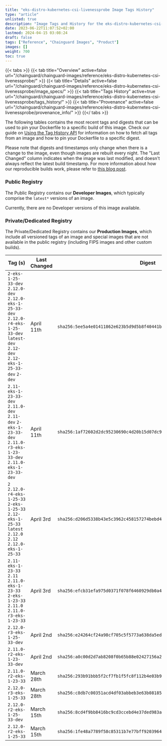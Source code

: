 ```yaml
---
title: "eks-distro-kubernetes-csi-livenessprobe Image Tags History"
type: "article"
unlisted: true
description: "Image Tags and History for the eks-distro-kubernetes-csi-livenessprobe Chainguard Image"
date: 2023-06-22T11:07:52+02:00
lastmod: 2024-04-15 03:08:24
draft: false
tags: ["Reference", "Chainguard Images", "Product"]
images: []
weight: 700
toc: true
---
```


{{< tabs >}}
{{< tab title="Overview" active=false url="/chainguard/chainguard-images/reference/eks-distro-kubernetes-csi-livenessprobe/" >}}
{{< tab title="Details" active=false url="/chainguard/chainguard-images/reference/eks-distro-kubernetes-csi-livenessprobe/image_specs/" >}}
{{< tab title="Tags History" active=true url="/chainguard/chainguard-images/reference/eks-distro-kubernetes-csi-livenessprobe/tags_history/" >}}
{{< tab title="Provenance" active=false url="/chainguard/chainguard-images/reference/eks-distro-kubernetes-csi-livenessprobe/provenance_info/" >}}
{{</ tabs >}}

The following tables contains the most recent tags and digests that can be used to pin your Dockerfile to a specific build of this image. Check our guide on [Using the Tag History API](/chainguard/chainguard-images/using-the-tag-history-api/) for information on how to fetch all tags from an image and how to pin your Dockerfile to a specific digest.

Please note that digests and timestamps only change when there is a change to the image, even though images are rebuilt every night. The "Last Changed" column indicates when the image was last modified, and doesn't always reflect the latest build timestamp. For more information about how our reproducible builds work, please refer to [this blog post](https://www.chainguard.dev/unchained/reproducing-chainguards-reproducible-image-builds).

### Public Registry
The Public Registry contains our **Developer Images**, which typically comprise the `latest*` versions of an image.

Currently, there are no Developer versions of this image available.

### Private/Dedicated Registry
The Private/Dedicated Registry contains our **Production Images**, which include all versioned tags of an image and special images that are not available in the public registry (including FIPS images and other custom builds).

| Tag (s)                                                                                                                                       | Last Changed | Digest                                                                    |
|-----------------------------------------------------------------------------------------------------------------------------------------------|--------------|---------------------------------------------------------------------------|
|  `2-eks-1-25-33-dev` `2.12.0-dev` `2.12.0-eks-1-25-33-dev` `2.12.0-r4-eks-1-25-33-dev` `latest-dev` `2.12-dev` `2.12-eks-1-25-33-dev` `2-dev` | April 11th   | `sha256:5ee5a4e01411862e623b5d9d5b8f40441b5f50d6d83dce2c203cc9dedb76e1a6` |
|  `2.11-eks-1-23-33-dev` `2.11.0-dev` `2.11-dev` `2-eks-1-23-33-dev` `2.11.0-r3-eks-1-23-33-dev` `2.11.0-eks-1-23-33-dev`                      | April 11th   | `sha256:1af72602d2dc95230690c4d20b15d07dc979ea35242fdcdd83d54542a7e48a90` |
|  `2` `2.12.0-r4-eks-1-25-33` `2-eks-1-25-33` `2.12-eks-1-25-33` `latest` `2.12.0` `2.12` `2.12.0-eks-1-25-33`                                 | April 3rd    | `sha256:d206d5338b43e5c3962c458157274bebd4254b4a1fb8816a5e648a0c15008154` |
|  `2.11-eks-1-23-33` `2.11` `2.11.0-eks-1-23-33` `2-eks-1-23-33` `2.11.0` `2.11.0-r3-eks-1-23-33`                                              | April 3rd    | `sha256:efcb31efa975d0371f078f6460929db0a4894c4a6c1b4f2b2518ba82819b0490` |
|  `2.12.0-r3-eks-1-25-33-dev`                                                                                                                  | April 2nd    | `sha256:e24264cf24a98cf705c5f5773a638da5ed563ac0cd5873061d3e66685989e6f3` |
|  `2.11.0-r2-eks-1-23-33-dev`                                                                                                                  | April 2nd    | `sha256:a0c00d2d7ab8208f0b65b88e02427156a2846b32dab0d6196b8d9ac545676597` |
|  `2.11.0-r2-eks-1-23-33`                                                                                                                      | March 28th   | `sha256:293b91bbb5f2cf7fb1f5fc8f112b4e03b95f80c67fb8f59b4096345592f91f93` |
|  `2.12.0-r3-eks-1-25-33`                                                                                                                      | March 28th   | `sha256:c8db7c00351acd4df03abbeb3e63b08185680de4ecb94aa85daef8f57bccab10` |
|  `2.12.0-r2-eks-1-25-33-dev`                                                                                                                  | March 15th   | `sha256:8cd4f9bb8416bc9cd3ccebd4e37ded983a227cebce27cf13f636b43d040cd4ca` |
|  `2.12.0-r2-eks-1-25-33`                                                                                                                      | March 15th   | `sha256:1fe48a7789f58c85311b7e77bff92039645931f25f057d9e992981f41d60a956` |

